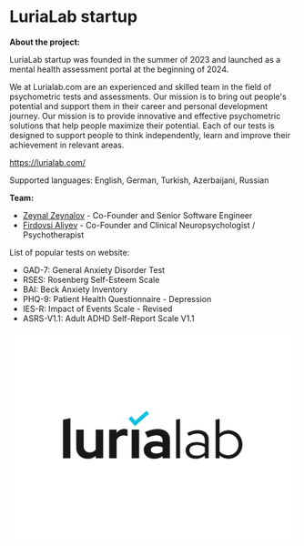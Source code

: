 # LuriaLab startup

**About the project:**

LuriaLab startup was founded in the summer of 2023 and launched as a mental health assessment portal at the beginning of 2024.

We at Lurialab.com are an experienced and skilled team in the field of psychometric tests and assessments. Our mission is to bring out people's potential and support them in their career and personal development journey. Our mission is to provide innovative and effective psychometric solutions that help people maximize their potential. Each of our tests is designed to support people to think independently, learn and improve their achievement in relevant areas.

https://lurialab.com/

Supported languages: English, German, Turkish, Azerbaijani, Russian

**Team:**

- [Zeynal Zeynalov](https://www.linkedin.com/in/zeynal/) - Co-Founder and Senior Software Engineer
- [Firdovsi Aliyev](https://www.linkedin.com/in/firdovsialiyev/) - Co-Founder and Clinical Neuropsychologist / Psychotherapist

List of popular tests on website:

- GAD-7: General Anxiety Disorder Test
- RSES: Rosenberg Self-Esteem Scale
- BAI: Beck Anxiety Inventory
- PHQ-9: Patient Health Questionnaire - Depression
- IES-R: Impact of Events Scale - Revised
- ASRS-V1.1: Adult ADHD Self-Report Scale V1.1

![Logo](https://github.com/zeynalzeynalov/LuriaLab-Startup/blob/main/Images/lurialab-logo.png)
